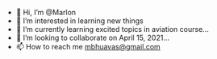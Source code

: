 - 👋 Hi, I’m @Marlon
- 👀 I’m interested in learning new things
- 🌱 I’m currently learning excited topics in aviation course...
- 💞️ I’m looking to collaborate on April 15, 2021...
- 📫 How to reach me mbhuavas@gmail.com

<!---
Mbhuavas/Mbhuavas is a ✨ special ✨ repository because its `README.md` (this file) appears on your GitHub profile.
You can click the Preview link to take a look at your changes.
--->
